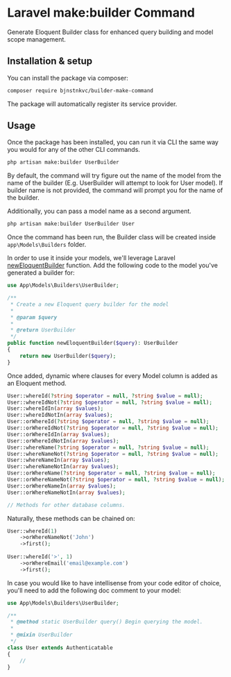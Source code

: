 # Laravel make:builder Command

Generate Eloquent Builder class for enhanced query building and model scope management.

## Installation & setup

You can install the package via composer:

```bash
composer require bjnstnkvc/builder-make-command
```

The package will automatically register its service provider.

## Usage

Once the package has been installed, you can run it via CLI the same way you would for any of the other CLI commands.

```bash
php artisan make:builder UserBuilder
```

By default, the command will try figure out the name of the model from the name of the builder (E.g. UserBuilder will attempt to look for User model).
If builder name is not provided, the command will prompt you for the name of the builder.

Additionally, you can pass a model name as a second argument. 

```bash
php artisan make:builder UserBuilder User
```

Once the command has been run, the Builder class will be created inside `app\Models\Builders` folder.

In order to use it inside your models, we'll leverage Laravel [newEloquentBuilder](https://laravel.com/api/7.x/Illuminate/Database/Eloquent/Model.html#method_newEloquentBuilder) function. Add the following code to the model you've generated a builder for:

```php
use App\Models\Builders\UserBuilder;

/**
 * Create a new Eloquent query builder for the model
 *
 * @param $query
 *
 * @return UserBuilder
 */
public function newEloquentBuilder($query): UserBuilder
{
    return new UserBuilder($query);
}
```


Once added, dynamic where clauses for every Model column is added as an Eloquent method.

```php
User::whereId(?string $operator = null, ?string $value = null);
User::whereIdNot(?string $operator = null, ?string $value = null);
User::whereIdIn(array $values);
User::whereIdNotIn(array $values);
User::orWhereId(?string $operator = null, ?string $value = null);
User::orWhereIdNot(?string $operator = null, ?string $value = null);
User::orWhereIdIn(array $values);
User::orWhereIdNotIn(array $values);
User::whereName(?string $operator = null, ?string $value = null);
User::whereNameNot(?string $operator = null, ?string $value = null);
User::whereNameIn(array $values);
User::whereNameNotIn(array $values);
User::orWhereName(?string $operator = null, ?string $value = null);
User::orWhereNameNot(?string $operator = null, ?string $value = null);
User::orWhereNameIn(array $values);
User::orWhereNameNotIn(array $values);

// Methods for other database columns.
```

Naturally, these methods can be chained on:

```php
User::whereId(1)
    ->orWhereNameNot('John')
    ->first();
    
User::whereId('>', 1)
    ->orWhereEmail('email@example.com')
    ->first();
```

In case you would like to have intellisense from your code editor of choice, you'll need to add the following doc comment to your model:

```php
use App\Models\Builders\UserBuilder;

/**
 * @method static UserBuilder query() Begin querying the model.
 *
 * @mixin UserBuilder
 */
class User extends Authenticatable
{
    //
}
```